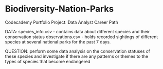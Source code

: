 # Biodiversity-Nation-Parks
Codecademy Portfolio Project: Data Analyst Career Path

DATA:
species_info.csv - contains data about different species and their conservation status
observations.csv - holds recorded sightings of different species at several national parks for the past 7 days.

QUESTION:
perform some data analysis on the conservation statuses of these species 
and investigate if there are any patterns or themes to the types of species that become endangered
